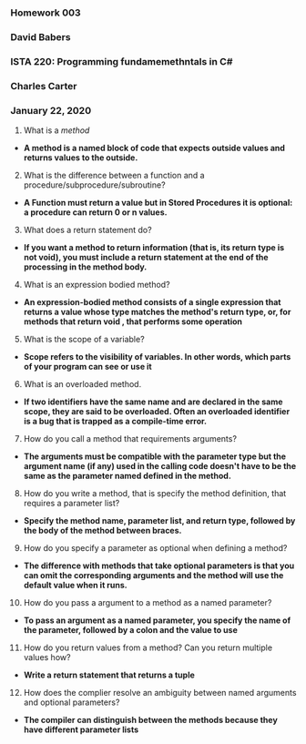 ### Homework 003
### David Babers
### ISTA 220:  Programming fundamemethntals in C#
### Charles Carter
### January 22, 2020

1. What is a *method*

* **A method is a named block of code that expects outside values and returns values to the outside.**

2. What is the difference between a function and a procedure/subprocedure/subroutine?

* **A Function must return a value but in Stored Procedures it is optional: a procedure can return 0 or n values.**

3. What does a return statement do?

* **If you want a method to return information (that is, its return type is not void), you must include a return statement at the end of the processing in the method body.**

4. What is an expression bodied method?

* **An expression-bodied method consists of a single expression that returns a value whose type matches the method's return type, or, for methods that return void , that performs some operation**

5. What is the scope of a variable?

* **Scope refers to the visibility of variables. In other words, which parts of your program can see or use it**

6. What is an overloaded method.

* **If two identifiers have the same name and are declared in the same scope, they are said to be overloaded. Often an overloaded identifier is a bug that is trapped as a compile-time error.**

7. How do you call a method that requirements arguments?

* **The arguments must be compatible with the parameter type but the argument name (if any) used in the calling code doesn't have to be the same as the parameter named defined in the method.**

8. How do you write a method, that is specify the method definition, that requires a parameter list?

* **Specify the method name, parameter list, and return type, followed by the body of the method between braces.**

9. How do you specify a parameter as optional when defining a method?

* **The difference with methods that take optional parameters is that you can omit the corresponding arguments and the method will use the default value when it runs.**

10. How do you pass a argument to a method as a named parameter?

* **To pass an argument as a named parameter, you specify the name of the parameter, followed by a colon and the value to use**

11. How do you return values from a method? Can you return multiple values how?

* **Write a return statement that returns a tuple**

12. How does the complier resolve an ambiguity between named arguments and optional parameters?

* **The compiler can distinguish between the methods because they have different parameter lists**
